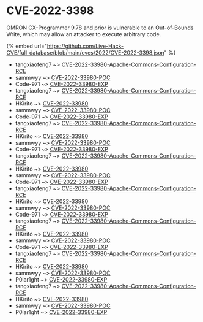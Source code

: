 # CVE-2022-3398

OMRON CX-Programmer 9.78 and prior is vulnerable to an Out-of-Bounds Write, which may allow an attacker to execute arbitrary code.

{% embed url="https://github.com/Live-Hack-CVE/full_database/blob/main/cves/2022/CVE-2022-3398.json" %}


* tangxiaofeng7 ~> [CVE-2022-33980-Apache-Commons-Configuration-RCE](https://www.alice-snow.ru/2022/database/cve-2022-3398/cve-2022-33980-apache-commons-configuration-rce-tangxiaofeng7)
* sammwyy ~> [CVE-2022-33980-POC](https://www.alice-snow.ru/2022/database/cve-2022-3398/cve-2022-33980-poc-sammwyy)
* Code-971 ~> [CVE-2022-33980-EXP](https://www.alice-snow.ru/2022/database/cve-2022-3398/cve-2022-33980-exp-code-971)
* tangxiaofeng7 ~> [CVE-2022-33980-Apache-Commons-Configuration-RCE](https://www.alice-snow.ru/2022/database/cve-2022-3398/cve-2022-33980-apache-commons-configuration-rce-tangxiaofeng7)
* HKirito ~> [CVE-2022-33980](https://www.alice-snow.ru/2022/database/cve-2022-3398/cve-2022-33980-hkirito)
* sammwyy ~> [CVE-2022-33980-POC](https://www.alice-snow.ru/2022/database/cve-2022-3398/cve-2022-33980-poc-sammwyy)
* Code-971 ~> [CVE-2022-33980-EXP](https://www.alice-snow.ru/2022/database/cve-2022-3398/cve-2022-33980-exp-code-971)
* tangxiaofeng7 ~> [CVE-2022-33980-Apache-Commons-Configuration-RCE](https://www.alice-snow.ru/2022/database/cve-2022-3398/cve-2022-33980-apache-commons-configuration-rce-tangxiaofeng7)
* HKirito ~> [CVE-2022-33980](https://www.alice-snow.ru/2022/database/cve-2022-3398/cve-2022-33980-hkirito)
* sammwyy ~> [CVE-2022-33980-POC](https://www.alice-snow.ru/2022/database/cve-2022-3398/cve-2022-33980-poc-sammwyy)
* Code-971 ~> [CVE-2022-33980-EXP](https://www.alice-snow.ru/2022/database/cve-2022-3398/cve-2022-33980-exp-code-971)
* tangxiaofeng7 ~> [CVE-2022-33980-Apache-Commons-Configuration-RCE](https://www.alice-snow.ru/2022/database/cve-2022-3398/cve-2022-33980-apache-commons-configuration-rce-tangxiaofeng7)
* HKirito ~> [CVE-2022-33980](https://www.alice-snow.ru/2022/database/cve-2022-3398/cve-2022-33980-hkirito)
* sammwyy ~> [CVE-2022-33980-POC](https://www.alice-snow.ru/2022/database/cve-2022-3398/cve-2022-33980-poc-sammwyy)
* Code-971 ~> [CVE-2022-33980-EXP](https://www.alice-snow.ru/2022/database/cve-2022-3398/cve-2022-33980-exp-code-971)
* tangxiaofeng7 ~> [CVE-2022-33980-Apache-Commons-Configuration-RCE](https://www.alice-snow.ru/2022/database/cve-2022-3398/cve-2022-33980-apache-commons-configuration-rce-tangxiaofeng7)
* HKirito ~> [CVE-2022-33980](https://www.alice-snow.ru/2022/database/cve-2022-3398/cve-2022-33980-hkirito)
* sammwyy ~> [CVE-2022-33980-POC](https://www.alice-snow.ru/2022/database/cve-2022-3398/cve-2022-33980-poc-sammwyy)
* Code-971 ~> [CVE-2022-33980-EXP](https://www.alice-snow.ru/2022/database/cve-2022-3398/cve-2022-33980-exp-code-971)
* tangxiaofeng7 ~> [CVE-2022-33980-Apache-Commons-Configuration-RCE](https://www.alice-snow.ru/2022/database/cve-2022-3398/cve-2022-33980-apache-commons-configuration-rce-tangxiaofeng7)
* HKirito ~> [CVE-2022-33980](https://www.alice-snow.ru/2022/database/cve-2022-3398/cve-2022-33980-hkirito)
* sammwyy ~> [CVE-2022-33980-POC](https://www.alice-snow.ru/2022/database/cve-2022-3398/cve-2022-33980-poc-sammwyy)
* Code-971 ~> [CVE-2022-33980-EXP](https://www.alice-snow.ru/2022/database/cve-2022-3398/cve-2022-33980-exp-code-971)
* tangxiaofeng7 ~> [CVE-2022-33980-Apache-Commons-Configuration-RCE](https://www.alice-snow.ru/2022/database/cve-2022-3398/cve-2022-33980-apache-commons-configuration-rce-tangxiaofeng7)
* HKirito ~> [CVE-2022-33980](https://www.alice-snow.ru/2022/database/cve-2022-3398/cve-2022-33980-hkirito)
* sammwyy ~> [CVE-2022-33980-POC](https://www.alice-snow.ru/2022/database/cve-2022-3398/cve-2022-33980-poc-sammwyy)
* P0lar1ght ~> [CVE-2022-33980-EXP](https://www.alice-snow.ru/2022/database/cve-2022-3398/cve-2022-33980-exp-p0lar1ght)
* tangxiaofeng7 ~> [CVE-2022-33980-Apache-Commons-Configuration-RCE](https://www.alice-snow.ru/2022/database/cve-2022-3398/cve-2022-33980-apache-commons-configuration-rce-tangxiaofeng7)
* HKirito ~> [CVE-2022-33980](https://www.alice-snow.ru/2022/database/cve-2022-3398/cve-2022-33980-hkirito)
* sammwyy ~> [CVE-2022-33980-POC](https://www.alice-snow.ru/2022/database/cve-2022-3398/cve-2022-33980-poc-sammwyy)
* P0lar1ght ~> [CVE-2022-33980-EXP](https://www.alice-snow.ru/2022/database/cve-2022-3398/cve-2022-33980-exp-p0lar1ght)